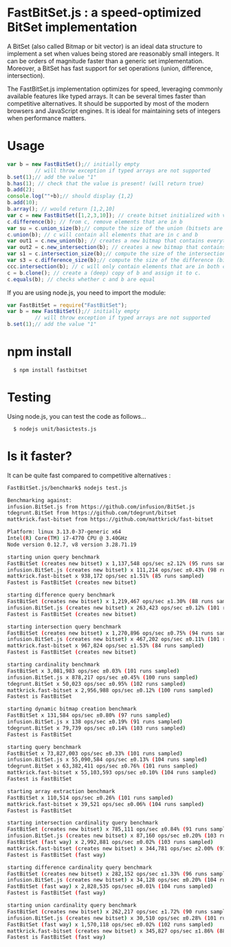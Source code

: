 # FastBitSet.js : a speed-optimized BitSet implementation

A BitSet  (also called Bitmap or bit vector) is an ideal data structure to implement a
set when values being stored are reasonably small integers. It can be orders of magnitude
faster than a generic set implementation. Moreover, a BitSet has fast support for set
operations (union, difference, intersection).

The FastBitSet.js implementation optimizes for speed, leveraging commonly available features
like typed arrays. It can be several times faster than competitive alternatives. It should be supported by most of the modern browsers and JavaScript
engines.  It is ideal for maintaining sets of integers when performance matters.

Usage
===

```javascript
var b = new FastBitSet();// initially empty
         // will throw exception if typed arrays are not supported
b.set(1);// add the value "1"
b.has(1); // check that the value is present! (will return true)
b.add(2);
console.log(""+b);// should display {1,2}
b.add(10);
b.array(); // would return [1,2,10]
var c = new FastBitSet([1,2,3,10]); // create bitset initialized with values 1,2,3,10
c.difference(b); // from c, remove elements that are in b
var su = c.union_size(b);// compute the size of the union (bitsets are unchanged)
c.union(b); // c will contain all elements that are in c and b
var out1 = c.new_union(b); // creates a new bitmap that contains everything in c and b 
var out2 = c.new_intersection(b); // creates a new bitmap that contains everything that is in both c and b 
var s1 = c.intersection_size(b);// compute the size of the intersection (bitsets are unchanged)
var s3 = c.difference_size(b);// compute the size of the difference (bitsets are unchanged)
ccc.intersection(b); // c will only contain elements that are in both c and b
c = b.clone(); // create a (deep) copy of b and assign it to c.
c.equals(b); // checks whether c and b are equal
```

If you are using node.js, you need to import the module:

```javascript
var FastBitSet = require("FastBitSet");
var b = new FastBitSet();// initially empty
         // will throw exception if typed arrays are not supported
b.set(1);// add the value "1"
```
npm install
===

      $ npm install fastbitset

Testing
===

Using node.js, you can test the code as follows...

      $ nodejs unit/basictests.js



Is it faster?
===

It can be quite fast compared to competitive alternatives :

```bash
FastBitSet.js/benchmark$ nodejs test.js

Benchmarking against:
infusion.BitSet.js from https://github.com/infusion/BitSet.js
tdegrunt.BitSet from https://github.com/tdegrunt/bitset
mattkrick.fast-bitset from https://github.com/mattkrick/fast-bitset

Platform: linux 3.13.0-37-generic x64
Intel(R) Core(TM) i7-4770 CPU @ 3.40GHz
Node version 0.12.7, v8 version 3.28.71.19

starting union query benchmark
FastBitSet (creates new bitset) x 1,137,548 ops/sec ±2.12% (95 runs sampled)
infusion.BitSet.js (creates new bitset) x 111,214 ops/sec ±0.43% (98 runs sampled)
mattkrick.fast-bitset x 938,172 ops/sec ±1.51% (85 runs sampled)
Fastest is FastBitSet (creates new bitset)

starting difference query benchmark
FastBitSet (creates new bitset) x 1,219,467 ops/sec ±1.30% (88 runs sampled)
infusion.BitSet.js (creates new bitset) x 263,423 ops/sec ±0.12% (101 runs sampled)
Fastest is FastBitSet (creates new bitset)

starting intersection query benchmark
FastBitSet (creates new bitset) x 1,270,896 ops/sec ±0.75% (94 runs sampled)
infusion.BitSet.js (creates new bitset) x 467,202 ops/sec ±0.11% (101 runs sampled)
mattkrick.fast-bitset x 967,824 ops/sec ±1.53% (84 runs sampled)
Fastest is FastBitSet (creates new bitset)

starting cardinality benchmark
FastBitSet x 3,081,983 ops/sec ±0.03% (101 runs sampled)
infusion.BitSet.js x 878,217 ops/sec ±0.45% (100 runs sampled)
tdegrunt.BitSet x 50,023 ops/sec ±0.95% (102 runs sampled)
mattkrick.fast-bitset x 2,956,988 ops/sec ±0.12% (100 runs sampled)
Fastest is FastBitSet

starting dynamic bitmap creation benchmark
FastBitSet x 131,584 ops/sec ±0.80% (97 runs sampled)
infusion.BitSet.js x 138 ops/sec ±0.19% (91 runs sampled)
tdegrunt.BitSet x 79,739 ops/sec ±0.14% (103 runs sampled)
Fastest is FastBitSet

starting query benchmark
FastBitSet x 73,827,003 ops/sec ±0.33% (101 runs sampled)
infusion.BitSet.js x 55,090,584 ops/sec ±0.13% (104 runs sampled)
tdegrunt.BitSet x 63,382,411 ops/sec ±0.76% (101 runs sampled)
mattkrick.fast-bitset x 55,103,593 ops/sec ±0.10% (104 runs sampled)
Fastest is FastBitSet

starting array extraction benchmark
FastBitSet x 110,514 ops/sec ±0.26% (101 runs sampled)
mattkrick.fast-bitset x 39,521 ops/sec ±0.06% (104 runs sampled)
Fastest is FastBitSet

starting intersection cardinality query benchmark
FastBitSet (creates new bitset) x 785,111 ops/sec ±0.84% (91 runs sampled)
infusion.BitSet.js (creates new bitset) x 87,160 ops/sec ±0.20% (103 runs sampled)
FastBitSet (fast way) x 2,992,881 ops/sec ±0.02% (103 runs sampled)
mattkrick.fast-bitset (creates new bitset) x 344,781 ops/sec ±2.00% (91 runs sampled)
Fastest is FastBitSet (fast way)

starting difference cardinality query benchmark
FastBitSet (creates new bitset) x 282,152 ops/sec ±1.33% (96 runs sampled)
infusion.BitSet.js (creates new bitset) x 34,128 ops/sec ±0.20% (104 runs sampled)
FastBitSet (fast way) x 2,828,535 ops/sec ±0.01% (104 runs sampled)
Fastest is FastBitSet (fast way)

starting union cardinality query benchmark
FastBitSet (creates new bitset) x 262,217 ops/sec ±1.72% (90 runs sampled)
infusion.BitSet.js (creates new bitset) x 30,510 ops/sec ±0.28% (101 runs sampled)
FastBitSet (fast way) x 1,570,118 ops/sec ±0.02% (102 runs sampled)
mattkrick.fast-bitset (creates new bitset) x 345,827 ops/sec ±1.86% (88 runs sampled)
Fastest is FastBitSet (fast way)
```


